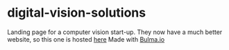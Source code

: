 # digital-vision-solutions
Landing page for a computer vision start-up. They now have a much better website, so this one is hosted <a href="https://unruffled-meninsky-11b127.netlify.app/">here</a>
Made with <a href="https://bulma.io/">Bulma.io</a>
